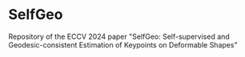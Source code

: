 # SelfGeo
Repository of the ECCV 2024 paper "SelfGeo: Self-supervised and Geodesic-consistent Estimation of Keypoints on Deformable Shapes"
